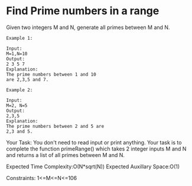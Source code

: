 
# Find Prime numbers in a range 

Given two integers M and N, generate all primes between M and N.

```
Example 1:

Input:
M=1,N=10
Output:
2 3 5 7
Explanation:
The prime numbers between 1 and 10
are 2,3,5 and 7.
```
```
Example 2:

Input:
M=2, N=5
Output:
2,3,5
Explanation:
The prime numbers between 2 and 5 are 
2,3 and 5.
```
Your Task:
You don't need to read input or print anything. Your task is to complete the function primeRange() which takes 2 integer inputs M and N and returns a list of all primes between M and N.


Expected Time Complexity:O(N*sqrt(N))
Expected Auxillary Space:O(1)


Constraints:
1<=M<=N<=106

